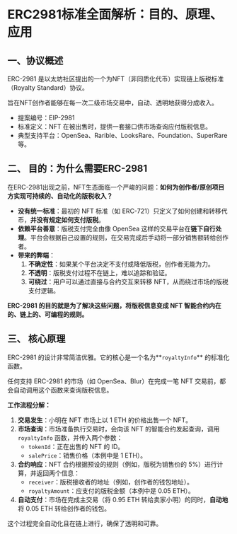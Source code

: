 # ERC2981标准全面解析：目的、原理、应用

## 一、协议概述

ERC-2981 是以太坊社区提出的一个为NFT（非同质化代币）实现链上版税标准（Royalty Standard）协议。

旨在NFT创作者能够在每一次二级市场交易中，自动、透明地获得分成收入。

* 提案编号：EIP-2981
* 标准定义：NFT 在被出售时，提供一套接口供市场查询应付版税信息。
* 典型支持平台：OpenSea、Rarible、LooksRare、Foundation、SuperRare 等。

## 二、 目的：为什么需要ERC-2981

在ERC-2981出现之前，NFT生态面临一个严峻的问题：**如何为创作者/原创项目方实现可持续的、自动化的版税收入？**

* **没有统一标准**：最初的 NFT 标准（如 ERC-721）只定义了如何创建和转移代币，**并没有规定如何支付版税**。
* **依赖平台善意**：版税支付完全由像 OpenSea 这样的交易平台在**链下自行处理**。平台会根据自己设置的规则，在交易完成后手动将一部分销售额转给创作者。
* **带来的弊端**：
    1. **不确定性**：如果某个平台决定不支付或降低版税，创作者无能为力。
    2. **不透明**：版税支付过程不在链上，难以追踪和验证。
    3. **可绕过**：用户可以通过直接与合约交互来转移 NFT，从而绕过市场的版税支付逻辑。

**ERC-2981 的目的就是为了解决这些问题，将版税信息变成 NFT 智能合约内在的、链上的、可编程的规则。**

## 三、 核心原理

ERC-2981 的设计非常简洁优雅。它的核心是一个名为**`royaltyInfo`** 的标准化函数。

任何支持 ERC-2981 的市场（如 OpenSea、Blur）在完成一笔 NFT 交易前，都会自动调用这个函数来查询版税信息。

**工作流程分解：**

1. **交易发生**：小明在 NFT 市场上以 1 ETH 的价格出售一个 NFT。
2. **市场查询**：市场准备执行交易时，会向该 NFT 的智能合约发起查询，调用 `royaltyInfo` 函数，并传入两个参数：
    * `tokenId`：正在出售的 NFT 的 ID。
    * `salePrice`：销售价格（本例中是 1 ETH）。
3. **合约响应**：NFT 合约根据预设的规则（例如，版税为销售价的 5%）进行计算，并返回两个信息：
    * `receiver`：版税接收者的地址（例如，创作者的钱包地址）。
    * `royaltyAmount`：应支付的版税金额（本例中是 0.05 ETH）。
4. **自动支付**：市场在完成主交易（将 0.95 ETH 转给卖家小明）的同时，**自动地**将 0.05 ETH 转给创作者的钱包。

这个过程完全自动化且在链上进行，确保了透明和可靠。
